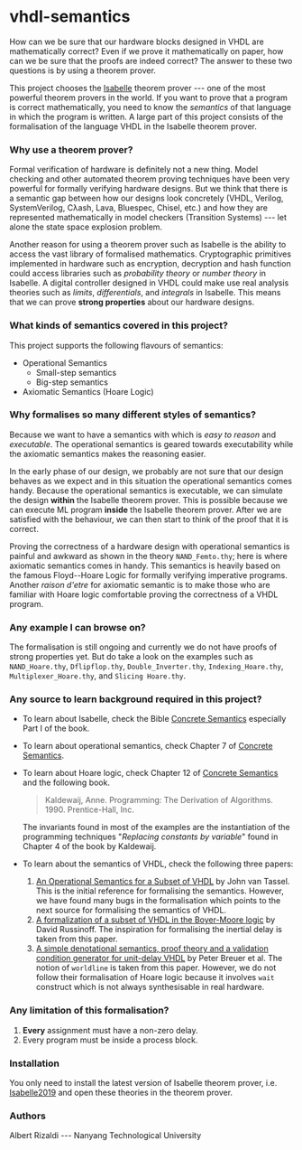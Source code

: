 # vhdl-semantics

How can we be sure that our hardware blocks designed in VHDL are mathematically correct? Even if we prove it mathematically on paper, how can we be sure that the proofs are indeed correct? The answer to these two questions is by using a theorem prover. 

This project chooses the [Isabelle][isabelle-link] theorem prover --- one of the most powerful theorem provers in the world. If you want to prove that a program is correct mathematically, you need to know the *semantics* of that language in which the program is written. A large part of this project consists of the formalisation of the language VHDL in the Isabelle theorem prover.

### Why use a theorem prover? 

Formal verification of hardware is definitely not a new thing. Model checking and other automated theorem proving techniques have been very powerful for formally verifying hardware designs. But we think that there is a semantic gap between how our designs look concretely (VHDL, Verilog, SystemVerilog, Cλash, Lava, Bluespec, Chisel, etc.) and how they are represented mathematically in model checkers (Transition Systems) --- let alone the state space explosion problem. 

Another reason for using a theorem prover such as Isabelle is the ability to access the vast library of formalised mathematics. Cryptographic primitives implemented in hardware such as encryption, decryption and hash function could access libraries such as _probability theory_ or _number theory_ in Isabelle. A digital  controller designed in VHDL could make use real analysis theories such as _limits_, _differentials_, and _integrals_ in Isabelle. This means that we can prove **strong properties** about our hardware designs.

### What kinds of semantics covered in this project? 

This project supports the following flavours of semantics: 

* Operational Semantics
  * Small-step semantics
  * Big-step semantics
* Axiomatic Semantics (Hoare Logic)

### Why formalises so many different styles of semantics?

Because we want to have a semantics with which is _easy to reason_ and _executable_. The operational semantics is geared towards executability while the axiomatic  semantics makes the reasoning easier. 

In the early phase of our design, we probably are not sure that our design behaves as we expect and in this situation the operational semantics comes handy. Because the operational semantics is executable, we can simulate the design **within** the Isabelle theorem prover. This is possible because we can execute ML program  **inside** the Isabelle theorem prover. After we are satisfied with the behaviour, we can then start to think of the proof that it is correct. 

Proving the correctness of a hardware design with operational semantics is painful and awkward as shown in the theory `NAND_Femto.thy`; here is where axiomatic semantics comes in handy. This semantics is heavily based on the famous Floyd--Hoare Logic for formally verifying imperative programs. Another _raison d'etre_ for axiomatic semantic is to make those who are familiar with Hoare logic comfortable proving the correctness of a VHDL program.

### Any example I can browse on? 

The formalisation is still ongoing and currently we do not have proofs of strong properties yet. But do take a look on the examples such as `NAND_Hoare.thy`, `Dflipflop.thy`, `Double_Inverter.thy`, `Indexing_Hoare.thy`, `Multiplexer_Hoare.thy`, and `Slicing Hoare.thy`. 

### Any source to learn background required in this project?

* To learn about Isabelle, check the Bible [Concrete Semantics][conc-semantics] especially Part I of the book.
* To learn about operational semantics, check Chapter 7 of [Concrete Semantics][conc-semantics].
* To learn about Hoare logic, check Chapter 12 of [Concrete Semantics][conc-semantics] and the following book.
    > Kaldewaij, Anne. Programming: The Derivation of Algorithms. 1990. Prentice-Hall, Inc.

    The invariants found in most of the examples are the instantiation of the programming techniques "_Replacing constants by variable_" found in Chapter 4 of the book by Kaldewaij.
* To learn about the semantics of VHDL, check the following three papers:
    1. [An Operational Semantics for a Subset of VHDL](https://link.springer.com/chapter/10.1007/978-1-4615-2237-9_4) by John van Tassel.
    This is the initial reference for formalising the semantics. However, we have found many bugs in the formalisation which points to the next source for formalising the semantics of VHDL.
    2. [A formalization of a subset of VHDL in the Boyer-Moore logic](https://link.springer.com/article/10.1007/BF01383871) by David Russinoff.
    The inspiration for formalising the inertial delay is taken from this paper. 
    3. [A simple denotational semantics, proof theory and a validation condition generator for unit-delay VHDL](https://link.springer.com/article/10.1007/BF01383872) by Peter Breuer et al. 
    The notion of `worldline` is taken from this paper. However, we do not follow their formalisation of Hoare logic because it involves `wait` construct which is not always synthesisable in real hardware. 

### Any limitation of this formalisation?  

1. **Every** assignment must have a non-zero delay.
2. Every program must be inside a process block.

### Installation

You only need to install the latest version of Isabelle theorem prover, i.e. [Isabelle2019][isabelle-link] and open these theories in the theorem prover. 

### Authors 

Albert Rizaldi --- Nanyang Technological University

[isabelle-link]: https://isabelle.in.tum.de/
[conc-semantics]: http://www.concrete-semantics.org/
